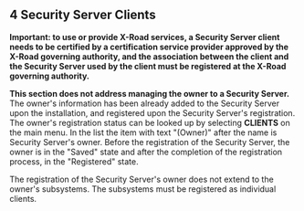 ## 4 Security Server Clients

**Important: to use or provide X-Road services, a Security Server client needs to be certified by a certification service provider approved by the X-Road governing authority, and the association between the client and the Security Server used by the client must be registered at the X-Road governing authority.**

**This section does not address managing the owner to a Security Server.** The owner's information has been already added to the Security Server upon the installation, and registered upon the Security Server's registration. The owner's registration status can be looked up by selecting **CLIENTS** on the main menu. In the list the item with text "(Owner)" after the name is Security Server's owner. Before the registration of the Security Server, the owner is in the "Saved" state and after the completion of the registration process, in the "Registered" state.

The registration of the Security Server's owner does not extend to the owner's subsystems. The subsystems must be registered as individual clients.
